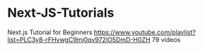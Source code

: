# Next-JS-Tutorials
Next.js Tutorial for Beginners
https://www.youtube.com/playlist?list=PLC3y8-rFHvwgC9mj0qv972IO5DmD-H0ZH 
79 videos
